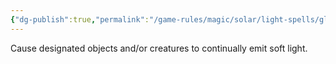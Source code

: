 ```yaml
---
{"dg-publish":true,"permalink":"/game-rules/magic/solar/light-spells/glowcoat/"}
---
```


Cause designated objects and/or creatures to continually emit soft light.